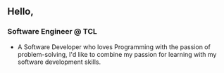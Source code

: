 ## Hello,

### Software Engineer @ TCL

- A Software Developer who loves Programming with the passion of problem-solving, I'd like to combine my passion for learning with my software development skills.
